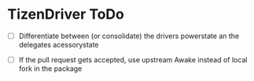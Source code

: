 # TizenDriver ToDo

- [ ] Differentiate between (or consolidate) the drivers powerstate an the delegates acessorystate


- [ ] If the pull request gets accepted, use upstream Awake instead of local fork in the package

